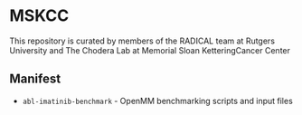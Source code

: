 # MSKCC

This repository is curated by members of the RADICAL team at Rutgers University and The Chodera Lab at Memorial Sloan KetteringCancer Center 

## Manifest

* `abl-imatinib-benchmark` - OpenMM benchmarking scripts and input files
